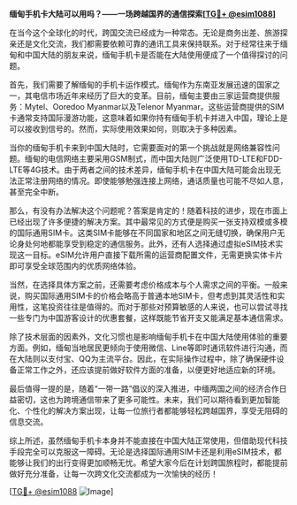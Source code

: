 **缅甸手机卡大陆可以用吗？——一场跨越国界的通信探索[[TG💪+ @esim1088](https://t.me/s/esim1088)]**

在当今这个全球化的时代，跨国交流已经成为一种常态。无论是商务出差、旅游探亲还是文化交流，我们都需要依赖可靠的通讯工具来保持联系。对于经常往来于缅甸和中国大陆的朋友来说，缅甸手机卡是否能在大陆使用便成了一个值得探讨的问题。

首先，我们需要了解缅甸的手机卡运作模式。缅甸作为东南亚发展迅速的国家之一，其电信市场近年来经历了巨大的变革。目前，缅甸主要由三家运营商提供服务：Mytel、Ooredoo Myanmar以及Telenor Myanmar。这些运营商提供的SIM卡通常支持国际漫游功能，这意味着如果你持有缅甸手机卡并进入中国，理论上是可以接收到信号的。然而，实际使用效果如何，则取决于多种因素。

当你的缅甸手机卡来到中国大陆时，它需要面对的第一个挑战就是网络兼容性问题。缅甸的电信网络主要采用GSM制式，而中国大陆则广泛使用TD-LTE和FDD-LTE等4G技术。由于两者之间的技术差异，缅甸手机卡在中国大陆可能会出现无法正常注册网络的情况。即使能够勉强连接上网络，通话质量也可能不尽如人意，甚至完全中断。

那么，有没有办法解决这个问题呢？答案是肯定的！随着科技的进步，现在市面上已经出现了许多便捷的解决方案。其中最常见的方式便是购买一张支持双模或多模的国际通用SIM卡。这类SIM卡能够在不同国家和地区之间无缝切换，确保用户无论身处何地都能享受到稳定的通信服务。此外，还有人选择通过虚拟eSIM技术实现这一目标。eSIM允许用户直接下载所需的运营商配置文件，无需更换实体卡片即可享受全球范围内的优质网络体验。

当然，在选择具体方案之前，还需要考虑价格成本与个人需求之间的平衡。一般来说，购买国际通用SIM卡的价格会略高于普通本地SIM卡，但考虑到其灵活性和实用性，这笔投资往往是值得的。而对于那些对预算敏感的人来说，也可以尝试寻找一些专门为中国游客设计的优惠套餐，这样既能节省开支又能满足基本通信需求。

除了技术层面的因素外，文化习惯也是影响缅甸手机卡在中国大陆使用体验的重要方面。例如，缅甸当地居民更倾向于使用微信、Line等即时通讯软件进行沟通，而在大陆则以支付宝、QQ为主流平台。因此，在实际操作过程中，除了确保硬件设备正常工作之外，还应该提前做好软件方面的准备，以便更好地适应新的环境。

最后值得一提的是，随着“一带一路”倡议的深入推进，中缅两国之间的经济合作日益密切，这也为跨境通信带来了更多可能性。未来，我们可以期待看到更加智能化、个性化的解决方案出现，让每一位旅行者都能够轻松跨越国界，享受无阻碍的信息交流。

综上所述，虽然缅甸手机卡本身并不能直接在中国大陆正常使用，但借助现代科技手段完全可以克服这一障碍。无论是选择国际通用SIM卡还是利用eSIM技术，都能够让我们的出行变得更加顺畅无忧。希望大家今后在计划跨国旅程时，都能提前做好充分准备，让每一次跨文化交流都成为一次愉快的经历！

[[TG💪+ @esim1088](https://t.me/s/esim1088) ![Image](https://i.postimg.cc/4NQfJmqS/Snipaste-2025-05-13-00-14-12.png)]